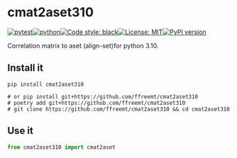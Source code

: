# cmat2aset310
[![pytest](https://github.com/ffreemt/cmat2aset310/actions/workflows/routine-tests.yml/badge.svg)](https://github.com/ffreemt/cmat2aset310/actions)[![python](https://img.shields.io/static/v1?label=python+&message=3.8%2B&color=blue)](https://www.python.org/downloads/)[![Code style: black](https://img.shields.io/badge/code%20style-black-000000.svg)](https://github.com/psf/black)[![License: MIT](https://img.shields.io/badge/License-MIT-yellow.svg)](https://opensource.org/licenses/MIT)[![PyPI version](https://badge.fury.io/py/cmat2aset310.svg)](https://badge.fury.io/py/cmat2aset310)

Correlation matrix to aset (align-set)for python 3.10.

## Install it

```shell
pip install cmat2aset310

# or pip install git+https://github.com/ffreemt/cmat2aset310
# poetry add git+https://github.com/ffreemt/cmat2aset310
# git clone https://github.com/ffreemt/cmat2aset310 && cd cmat2aset310
```

## Use it
```python
from cmat2aset310 import cmat2aset

```
